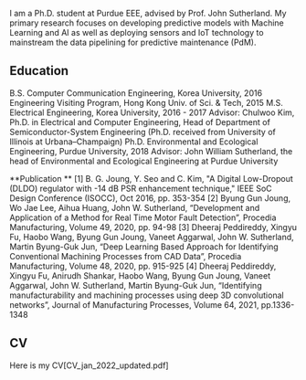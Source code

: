 
I am a Ph.D. student at Purdue EEE, advised by Prof. John Sutherland. My primary research focuses on developing predictive models with Machine Learning and AI as well as deploying sensors and IoT technology to mainstream the data pipelining for predictive maintenance (PdM).


**Education**
------
B.S. Computer Communication Engineering, Korea University, 2016
Engineering Visiting Program, Hong Kong Univ. of Sci. & Tech, 2015
M.S. Electrical Engineering, Korea University, 2016 - 2017
Advisor: Chulwoo Kim, Ph.D. in Electrical and Computer Engineering, Head of Department of Semiconductor-System Engineering (Ph.D. received from University of Illinois at Urbana–Champaign)
Ph.D. Environmental and Ecological Engineering, Purdue University, 2018
Advisor: John William Sutherland, the head of Environmental and Ecological Engineering at Purdue University

**Publication **
[1] B. G. Joung, Y. Seo and C. Kim, "A Digital Low-Dropout (DLDO) regulator with -14 dB PSR enhancement technique," IEEE SoC Design Conference (ISOCC), Oct 2016, pp. 353-354
[2] Byung Gun Joung, Wo Jae Lee, Aihua Huang, John W. Sutherland, “Development and Application of a Method for Real Time Motor Fault Detection”, Procedia Manufacturing, Volume 49, 2020, pp. 94-98
[3] Dheeraj Peddireddy, Xingyu Fu, Haobo Wang, Byung Gun Joung, Vaneet Aggarwal, John W. Sutherland, Martin Byung-Guk Jun, “Deep Learning Based Approach for Identifying Conventional Machining Processes from CAD Data”, Procedia Manufacturing, Volume 48, 2020, pp. 915-925
[4] Dheeraj Peddireddy, Xingyu Fu, Anirudh Shankar, Haobo Wang, Byung Gun Joung, Vaneet Aggarwal, John W. Sutherland, Martin Byung-Guk Jun, “Identifying manufacturability and machining processes using deep 3D convolutional networks”, Journal of Manufacturing Processes, Volume 64, 2021, pp.1336-1348

**CV**
------
Here is my CV[CV_jan_2022_updated.pdf]
